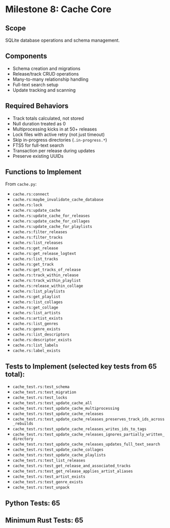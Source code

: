 # Milestone 8: Cache Core

## Scope
SQLite database operations and schema management.

## Components
- Schema creation and migrations
- Release/track CRUD operations
- Many-to-many relationship handling
- Full-text search setup
- Update tracking and scanning

## Required Behaviors
- Track totals calculated, not stored
- Null duration treated as 0
- Multiprocessing kicks in at 50+ releases
- Lock files with active retry (not just timeout)
- Skip in-progress directories (`.in-progress.*`)
- FTS5 for full-text search
- Transaction per release during updates
- Preserve existing UUIDs

## Functions to Implement
From `cache.py`:
- `cache.rs:connect`
- `cache.rs:maybe_invalidate_cache_database`
- `cache.rs:lock`
- `cache.rs:update_cache`
- `cache.rs:update_cache_for_releases`
- `cache.rs:update_cache_for_collages`
- `cache.rs:update_cache_for_playlists`
- `cache.rs:filter_releases`
- `cache.rs:filter_tracks`
- `cache.rs:list_releases`
- `cache.rs:get_release`
- `cache.rs:get_release_logtext`
- `cache.rs:list_tracks`
- `cache.rs:get_track`
- `cache.rs:get_tracks_of_release`
- `cache.rs:track_within_release`
- `cache.rs:track_within_playlist`
- `cache.rs:release_within_collage`
- `cache.rs:list_playlists`
- `cache.rs:get_playlist`
- `cache.rs:list_collages`
- `cache.rs:get_collage`
- `cache.rs:list_artists`
- `cache.rs:artist_exists`
- `cache.rs:list_genres`
- `cache.rs:genre_exists`
- `cache.rs:list_descriptors`
- `cache.rs:descriptor_exists`
- `cache.rs:list_labels`
- `cache.rs:label_exists`

## Tests to Implement (selected key tests from 65 total):
- `cache_test.rs:test_schema`
- `cache_test.rs:test_migration`
- `cache_test.rs:test_locks`
- `cache_test.rs:test_update_cache_all`
- `cache_test.rs:test_update_cache_multiprocessing`
- `cache_test.rs:test_update_cache_releases`
- `cache_test.rs:test_update_cache_releases_preserves_track_ids_across_rebuilds`
- `cache_test.rs:test_update_cache_releases_writes_ids_to_tags`
- `cache_test.rs:test_update_cache_releases_ignores_partially_written_directory`
- `cache_test.rs:test_update_cache_releases_updates_full_text_search`
- `cache_test.rs:test_update_cache_collages`
- `cache_test.rs:test_update_cache_playlists`
- `cache_test.rs:test_list_releases`
- `cache_test.rs:test_get_release_and_associated_tracks`
- `cache_test.rs:test_get_release_applies_artist_aliases`
- `cache_test.rs:test_artist_exists`
- `cache_test.rs:test_genre_exists`
- `cache_test.rs:test_unpack`

## Python Tests: 65
## Minimum Rust Tests: 65